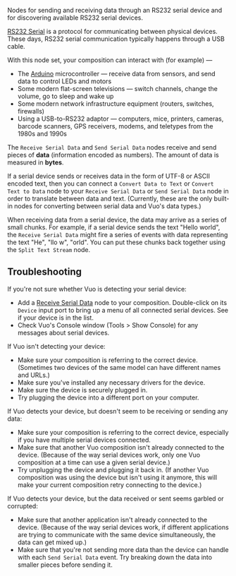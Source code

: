 Nodes for sending and receiving data through an RS232 serial device and for discovering available RS232 serial devices.

[RS232 Serial](https://en.wikipedia.org/wiki/Serial_port) is a protocol for communicating between physical devices.  These days, RS232 serial communication typically happens through a USB cable.

With this node set, your composition can interact with (for example) —

   - The [Arduino](http://www.arduino.cc/) microcontroller — receive data from sensors, and send data to control LEDs and motors
   - Some modern flat-screen televisions — switch channels, change the volume, go to sleep and wake up
   - Some modern network infrastructure equipment (routers, switches, firewalls)
   - Using a USB-to-RS232 adaptor — computers, mice, printers, cameras, barcode scanners, GPS receivers, modems, and teletypes from the 1980s and 1990s

The `Receive Serial Data` and `Send Serial Data` nodes receive and send pieces of **data** (information encoded as numbers). The amount of data is measured in **bytes**.

If a serial device sends or receives data in the form of UTF-8 or ASCII encoded text, then you can connect a `Convert Data to Text` or `Convert Text to Data` node to your `Receive Serial Data` or `Send Serial Data` node in order to translate between data and text. (Currently, these are the only built-in nodes for converting between serial data and Vuo's data types.)

When receiving data from a serial device, the data may arrive as a series of small chunks. For example, if a serial device sends the text "Hello world", the `Receive Serial Data` might fire a series of events with data representing the text "He", "llo w", "orld". You can put these chunks back together using the `Split Text Stream` node.


## Troubleshooting

If you're not sure whether Vuo is detecting your serial device:

   - Add a [Receive Serial Data](vuo-node://vuo.serial.receive) node to your composition. Double-click on its `Device` input port to bring up a menu of all connected serial devices. See if your device is in the list.
   - Check Vuo's Console window (Tools > Show Console) for any messages about serial devices.

If Vuo isn't detecting your device:

   - Make sure your composition is referring to the correct device. (Sometimes two devices of the same model can have different names and URLs.)
   - Make sure you've installed any necessary drivers for the device.
   - Make sure the device is securely plugged in.
   - Try plugging the device into a different port on your computer.

If Vuo detects your device, but doesn't seem to be receiving or sending any data:

   - Make sure your composition is referring to the correct device, especially if you have multiple serial devices connected.
   - Make sure that another Vuo composition isn't already connected to the device. (Because of the way serial devices work, only one Vuo composition at a time can use a given serial device.)
   - Try unplugging the device and plugging it back in. (If another Vuo composition was using the device but isn't using it anymore, this will make your current composition retry connecting to the device.)

If Vuo detects your device, but the data received or sent seems garbled or corrupted:

   - Make sure that another application isn't already connected to the device. (Because of the way serial devices work, if different applications are trying to communicate with the same device simultaneously, the data can get mixed up.)
   - Make sure that you're not sending more data than the device can handle with each `Send Serial Data` event. Try breaking down the data into smaller pieces before sending it.
